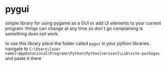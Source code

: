 # pygui

simple library for using pygame as a GUI or add UI elements to your current program.
things can change at any time so don`t go complaining is something does not work.

to use this library place the folder called `pygui` in your python libraries.
navigate to `C:\Users\[user name]\AppData\Local\Programs\Python\Python[version]\Lib\site-packages` and paste it there